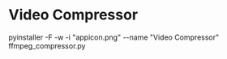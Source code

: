 # Video Compressor

pyinstaller -F -w -i "appicon.png" --name "Video Compressor" ffmpeg_compressor.py
